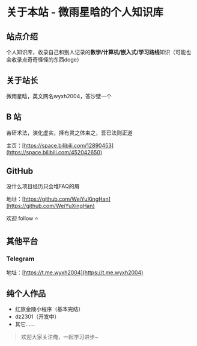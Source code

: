 # 关于本站 - 微雨星晗的个人知识库

## 站点介绍

个人知识库，收录自己和别人记录的**数学/计算机/嵌入式/学习路线**知识（可能也会收录点奇奇怪怪的东西doge）


## 关于站长

微雨星晗，英文网名wyxh2004，答沙壁一个

## B 站

苦研术法，演化虚实，择有灵之体束之，吾已法则正道

主页：[https://space.bilibili.com/12890453](https://space.bilibili.com/452042650)


## GitHub

没什么项目经历只会堆FAQ的屑

地址：[https://github.com/WeiYuXingHan](https://github.com/WeiYuXingHan) 


欢迎 follow ⭐️



## 其他平台

### Telegram 

地址：[https://t.me.wyxh2004](https://t.me.wyxh2004) 


## 纯个人作品

- 红旅金陵小程序（基本完结）
- dz2301（开发中）
- 其它......

> 欢迎大家关注俺，一起学习进步~

